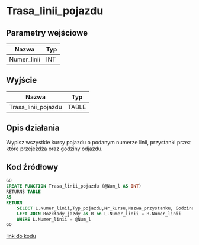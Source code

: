 # Trasa_linii_pojazdu

## Parametry wejściowe

| Nazwa     | Typ |
| --------- | --- |
| Numer_linii | INT |

## Wyjście

| Nazwa              | Typ   |
| ------------------ | ----- |
| Trasa_linii_pojazdu | TABLE |

## Opis działania

Wypisz wszystkie kursy pojazdu o podanym numerze linii, przystanki przez które przejeżdża oraz godziny odjazdu.

## Kod źródłowy

```sql
GO
CREATE FUNCTION Trasa_linii_pojazdu (@Num_l AS INT)
RETURNS TABLE
AS
RETURN
	SELECT L.Numer_linii,Typ_pojazdu,Nr_kursu,Nazwa_przystanku, Godzina_odjazu FROM Linie as L
	LEFT JOIN Rozkłady_jazdy as R on L.Numer_linii = R.Numer_linii
	WHERE L.Numer_linii = @Num_l
GO
```

[link do kodu](../../functions/Trasa_linii_pojazdu.sql)
